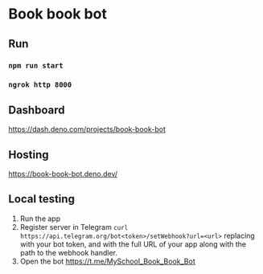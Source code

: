 # Book book bot

## Run
### `npm run start`
### `ngrok http 8000`

## Dashboard
https://dash.deno.com/projects/book-book-bot

## Hosting
https://book-book-bot.deno.dev/

## Local testing
1. Run the app
2. Register server in Telegram `curl https://api.telegram.org/bot<token>/setWebhook?url=<url>`
   replacing <token> with your bot token, and <url> with the full URL of your app along with the path to the webhook handler.
3. Open the bot https://t.me/MySchool_Book_Book_Bot